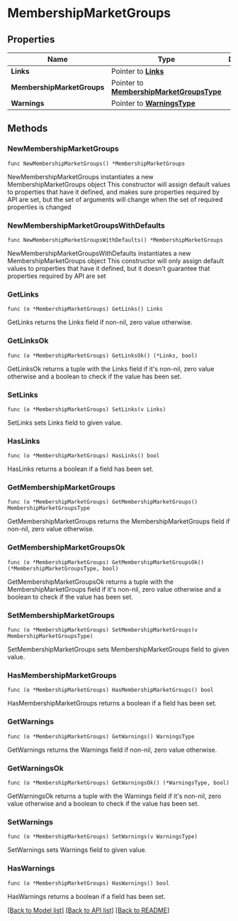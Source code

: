 # MembershipMarketGroups

## Properties

Name | Type | Description | Notes
------------ | ------------- | ------------- | -------------
**Links** | Pointer to [**Links**](Links.md) |  | [optional] 
**MembershipMarketGroups** | Pointer to [**MembershipMarketGroupsType**](MembershipMarketGroupsType.md) |  | [optional] 
**Warnings** | Pointer to [**WarningsType**](WarningsType.md) |  | [optional] 

## Methods

### NewMembershipMarketGroups

`func NewMembershipMarketGroups() *MembershipMarketGroups`

NewMembershipMarketGroups instantiates a new MembershipMarketGroups object
This constructor will assign default values to properties that have it defined,
and makes sure properties required by API are set, but the set of arguments
will change when the set of required properties is changed

### NewMembershipMarketGroupsWithDefaults

`func NewMembershipMarketGroupsWithDefaults() *MembershipMarketGroups`

NewMembershipMarketGroupsWithDefaults instantiates a new MembershipMarketGroups object
This constructor will only assign default values to properties that have it defined,
but it doesn't guarantee that properties required by API are set

### GetLinks

`func (o *MembershipMarketGroups) GetLinks() Links`

GetLinks returns the Links field if non-nil, zero value otherwise.

### GetLinksOk

`func (o *MembershipMarketGroups) GetLinksOk() (*Links, bool)`

GetLinksOk returns a tuple with the Links field if it's non-nil, zero value otherwise
and a boolean to check if the value has been set.

### SetLinks

`func (o *MembershipMarketGroups) SetLinks(v Links)`

SetLinks sets Links field to given value.

### HasLinks

`func (o *MembershipMarketGroups) HasLinks() bool`

HasLinks returns a boolean if a field has been set.

### GetMembershipMarketGroups

`func (o *MembershipMarketGroups) GetMembershipMarketGroups() MembershipMarketGroupsType`

GetMembershipMarketGroups returns the MembershipMarketGroups field if non-nil, zero value otherwise.

### GetMembershipMarketGroupsOk

`func (o *MembershipMarketGroups) GetMembershipMarketGroupsOk() (*MembershipMarketGroupsType, bool)`

GetMembershipMarketGroupsOk returns a tuple with the MembershipMarketGroups field if it's non-nil, zero value otherwise
and a boolean to check if the value has been set.

### SetMembershipMarketGroups

`func (o *MembershipMarketGroups) SetMembershipMarketGroups(v MembershipMarketGroupsType)`

SetMembershipMarketGroups sets MembershipMarketGroups field to given value.

### HasMembershipMarketGroups

`func (o *MembershipMarketGroups) HasMembershipMarketGroups() bool`

HasMembershipMarketGroups returns a boolean if a field has been set.

### GetWarnings

`func (o *MembershipMarketGroups) GetWarnings() WarningsType`

GetWarnings returns the Warnings field if non-nil, zero value otherwise.

### GetWarningsOk

`func (o *MembershipMarketGroups) GetWarningsOk() (*WarningsType, bool)`

GetWarningsOk returns a tuple with the Warnings field if it's non-nil, zero value otherwise
and a boolean to check if the value has been set.

### SetWarnings

`func (o *MembershipMarketGroups) SetWarnings(v WarningsType)`

SetWarnings sets Warnings field to given value.

### HasWarnings

`func (o *MembershipMarketGroups) HasWarnings() bool`

HasWarnings returns a boolean if a field has been set.


[[Back to Model list]](../README.md#documentation-for-models) [[Back to API list]](../README.md#documentation-for-api-endpoints) [[Back to README]](../README.md)


